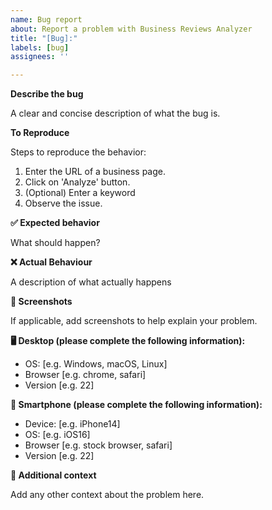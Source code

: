 ```yaml
---
name: Bug report
about: Report a problem with Business Reviews Analyzer
title: "[Bug]:"
labels: [bug]
assignees: ''

---
```


**Describe the bug**

A clear and concise description of what the bug is.

**To Reproduce**

Steps to reproduce the behavior:
1. Enter the URL of a business page.
2. Click on 'Analyze' button.
3. (Optional) Enter a keyword
4. Observe the issue.

**✅ Expected behavior**

What should happen?

**❌ Actual Behaviour**

A description of what actually happens

**📸 Screenshots**

If applicable, add screenshots to help explain your problem.

**🖥️ Desktop (please complete the following information):**
 - OS: [e.g. Windows, macOS, Linux]
 - Browser [e.g. chrome, safari]
 - Version [e.g. 22]

**📱 Smartphone (please complete the following information):**
 - Device: [e.g. iPhone14]
 - OS: [e.g. iOS16]
 - Browser [e.g. stock browser, safari]
 - Version [e.g. 22]

**📑 Additional context**

Add any other context about the problem here.
